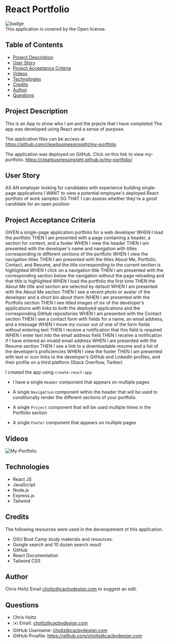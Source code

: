 # React Portfolio

![badge](https://img.shields.io/badge/license-Open-brightgreen)
<br />
This application is covered by the Open license. 

## Table of Contents
- [Project Description](#project-description)
- [User Story](#user-story)
- [Project Acceptance Criteria](#project-acceptance-criteria)
- [Videos](#videos)
- [Technologies](#technologies)
- [Credits](#credits)
- [Author](#author)
- [Questions](#questions)


## Project Description
This is an App to show who I am and the prjects that I have completed
The app was developed using React and a sense of purpose.

The application files can be access at https://github.com/clearbusinessinsight/my-portfolio

The application was deployed on GitHub.  Click on this link to view my-portfolio.
https://clearbusinessinsight.github.io/my-portfolio/

## User Story

AS AN employer looking for candidates with experience building single-page applications
I WANT to view a potential employee's deployed React portfolio of work samples
SO THAT I can assess whether they're a good candidate for an open position

## Project Acceptance Criteria

GIVEN a single-page application portfolio for a web developer
WHEN I load the portfolio
THEN I am presented with a page containing a header, a section for content, and a footer
WHEN I view the header
THEN I am presented with the developer's name and navigation with titles corresponding to different sections of the portfolio
WHEN I view the navigation titles
THEN I am presented with the titles About Me, Portfolio, Contact, and Resume, and the title corresponding to the current section is highlighted
WHEN I click on a navigation title
THEN I am presented with the corresponding section below the navigation without the page reloading and that title is highlighted
WHEN I load the portfolio the first time
THEN the About Me title and section are selected by default
WHEN I am presented with the About Me section
THEN I see a recent photo or avatar of the developer and a short bio about them
WHEN I am presented with the Portfolio section
THEN I see titled images of six of the developer’s applications with links to both the deployed applications and the corresponding GitHub repositories
WHEN I am presented with the Contact section
THEN I see a contact form with fields for a name, an email address, and a message
WHEN I move my cursor out of one of the form fields without entering text
THEN I receive a notification that this field is required
WHEN I enter text into the email address field
THEN I receive a notification if I have entered an invalid email address
WHEN I am presented with the Resume section
THEN I see a link to a downloadable resume and a list of the developer’s proficiencies
WHEN I view the footer
THEN I am presented with text or icon links to the developer’s GitHub and LinkedIn profiles, and their profile on a third platform (Stack Overflow, Twitter)


I created the app using `create-react-app`:

* I have a single `Header` component that appears on multiple pages

* A single `Navigation` component within the header that will be used to conditionally render the different sections of your portfolio

* A single `Project` component that will be used multiple times in the Portfolio section

* A single `Footer` component that appears on multiple pages


## Videos
![My-Portfolio](https://youtu.be/QnutlxEFARI)


## Technologies
* React JS 
* JavaScript
* Node.js
* Express.js
* Tailwind

## Credits
The following resources were used in the developement of this application.
* OSU Boot Camp study materials and resources.
* Google search and 10 dozen search result
* GitHub 
* React Documentation
* Tailwind CSS

## Author
Chris Holtz
Email choltz@cacbydesign.com to suggest an edit.

## Questions

* Chris Holtz
* ✉️ Email: choltz@cacbydesign.com
* GitHub Username: choltz@cacbydesign.com
* GitHub Proafile: https://github.com/cholts@cacbydesign.com
